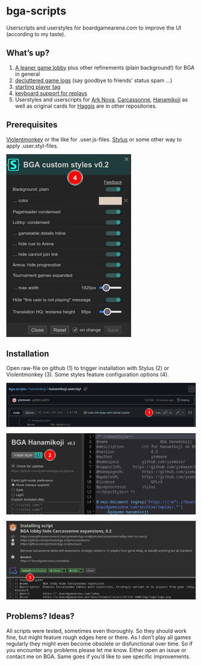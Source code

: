 # bga-scripts
Userscripts and userstyles for boardgamearena.com to improve the UI (according to my taste).

## What’s up?
1) <a href="custom-styles.user.styl">A leaner game lobby</a> plus other refinements (plain background!) for BGA in general
2) <a href="game-logs-decluttered.user.styl">decluttered game logs</a> (say goodbye to friends’ status spam …)
3) <a href="starting-player-tag.user.js">starting player tag</a>
4) <a href="replay-with-keys.user.js">keyboard support for replays</a>
5) Userstyles and userscripts for <a href="https://github.com/yzemaze/bga-arknova-userstyle">Ark Nova</a>, <a href="https://github.com/yzemaze/bga-carcassonne-scripts">Carcassonne</a>, <a href="https://github.com/yzemaze/bga-hanamikoji-userstyle">Hanamikoji</a> as well as original cards for <a href="https://github.com/yzemaze/bga-haggis-userstyle">Haggis</a> are in other repositories.

## Prerequisites
<a href="https://violentmonkey.github.io/">Violentmonkey</a> or the like for .user.js-files. 
<a href="https://github.com/openstyles/stylus#readme">Stylus</a> or some other way to apply .user.styl-files.

![screenshot-stylus-config.png](/img/screenshot-stylus-config.png?raw=true)

## Installation
Open raw-file on github (1) to trigger installation with Stylus (2) or Violentmonkey (3). Some styles feature configuration options (4).

![screenshot-install-github-raw.png](/img/screenshot-install-github-raw.png?raw=true)

![screenshot-install-stylus.png](/img/screenshot-install-stylus.png?raw=true)

![screenshot-install-violentmonkey.png](/img/screenshot-install-violentmonkey.png?raw=true)

## Problems? Ideas?
All scripts were tested, sometimes even thoroughly. So they should work fine, but might feature rough edges here or there. As I don’t play all games regularly they might even become obsolete or disfunctional over time. So if you encounter any problems please let me know. Either open an issue or contact me on BGA. Same goes if you’d like to see specific improvements.
